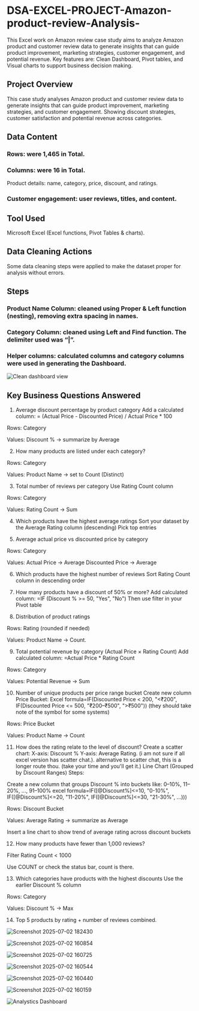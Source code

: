 # DSA-EXCEL-PROJECT-Amazon-product-review-Analysis-
This Excel work on Amazon review case study aims to analyze Amazon product and customer review data to generate insights that can guide product improvement, marketing strategies, customer engagement, and potential revenue. Key features are: Clean Dashboard, Pivot tables, and Visual charts to support business decision making.

## Project Overview
This case study analyses Amazon product and customer review data to generate insights that can guide product improvement, marketing strategies, and customer engagement. Showing discount strategies, customer satisfaction and potential revenue across categories.

## Data Content
### Rows: were 1,465 in Total.
### Columns: were 16 in Total.
Product details: name, category, price, discount, and ratings.

### Customer engagement: user reviews, titles, and content.

## Tool Used
Microsoft Excel (Excel functions, Pivot Tables & charts).

## Data Cleaning Actions
Some data cleaning steps were applied to make the dataset proper for analysis without errors.

## Steps
### Product Name Column: cleaned using Proper & Left function (nesting), removing extra spacing in names.
### Category Column: cleaned using Left and Find function. The delimiter used was “|”.
### Helper columns: calculated columns and category columns were used in generating the Dashboard.
![Clean dashboard view](https://github.com/user-attachments/assets/9663ea4f-038f-47d4-9a89-d00db0fbc4a9)
## Key Business Questions Answered

1.	Average discount percentage by product category
Add a calculated column:
= (Actual Price - Discounted Price) / Actual Price * 100


Rows: Category

Values: Discount % → summarize by Average


2.	How many products are listed under each category?
   
   
Rows: Category

Values: Product Name → set to Count (Distinct)


3.	Total number of reviews per category
Use Rating Count column


Rows: Category

Values: Rating Count → Sum


4.	Which products have the highest average ratings
Sort your dataset by the Average Rating column (descending)
Pick top entries


5.	 Average actual price vs discounted price by category
   
Rows: Category

Values: Actual Price → Average
Discounted Price → Average


6.	Which products have the highest number of reviews
Sort Rating Count column in descending order


7.	How many products have a discount of 50% or more?
Add calculated column:
=IF (Discount % >= 50, "Yes", "No")
Then use filter in your Pivot table


8.	Distribution of product ratings
   
Rows: Rating (rounded if needed)

Values: Product Name → Count.


9.	Total potential revenue by category (Actual Price × Rating Count)
Add calculated column:
=Actual Price * Rating Count

Rows: Category

Values: Potential Revenue → Sum


10.	 Number of unique products per price range bucket
Create new column Price Bucket:
Excel formula=IF(Discounted Price < 200, "<₹200",
   IF(Discounted Price <= 500, "₹200–₹500", ">₹500")) (they should take note of the symbol for some systems)

Rows: Price Bucket

Values: Product Name → Count


11.	How does the rating relate to the level of discount?
Create a scatter chart:
X-axis: Discount %
Y-axis: Average Rating. (i am not sure if all excel version has scatter chat.).   alternative to scatter chat, this is a longer route thou. (take your time and you'll get it.) Line Chart (Grouped by Discount Ranges)
Steps:

Create a new column that groups Discount % into buckets like:
0–10%, 11–20%, ..., 91–100%
excel formula=IF([@Discount%]<=10, "0-10%",
  IF([@Discount%]<=20, "11-20%",
  IF([@Discount%]<=30, "21-30%", ...)))

Rows: Discount Bucket

Values: Average Rating → summarize as Average

Insert a line chart to show trend of average rating across discount buckets


12.	How many products have fewer than 1,000 reviews?

Filter Rating Count < 1000

Use COUNT or check the status bar, count is there.


13.	 Which categories have products with the highest discounts
Use the earlier Discount % column

Rows: Category

Values: Discount % → Max


14.	 Top 5 products by rating + number of reviews combined.
    
![Screenshot 2025-07-02 182430](https://github.com/user-attachments/assets/63667cce-d904-43e0-b17b-6eb05092d0e5)

![Screenshot 2025-07-02 160854](https://github.com/user-attachments/assets/7bc3e43d-cb73-472c-8bc5-ebf14ad77704)

![Screenshot 2025-07-02 160725](https://github.com/user-attachments/assets/275826ad-f679-4498-a691-88d1165345e9)

![Screenshot 2025-07-02 160544](https://github.com/user-attachments/assets/4e4cfe09-41e0-450d-a8d2-75e57197e769)

![Screenshot 2025-07-02 160440](https://github.com/user-attachments/assets/3aed0a07-c934-4ec0-bb31-f15a710869a4)

![Screenshot 2025-07-02 160159](https://github.com/user-attachments/assets/4ff2cdaa-76d6-436f-94e3-97cec950911b)

![Analystics Dashboard](https://github.com/user-attachments/assets/c5846baf-0118-4e01-9b4d-98e9f75c3d97)
